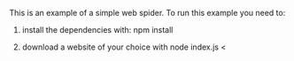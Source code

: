 This is an example of a simple web spider.
To run this example you need to:

1. install the dependencies with:
     npm install

2. download a website of your choice with
     node index.js <url of the website to download> <
